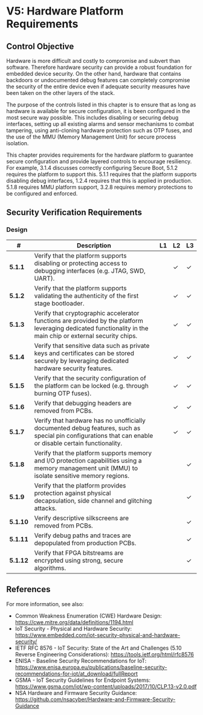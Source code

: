 # V5: Hardware Platform Requirements

## Control Objective

Hardware is more difficult and costly to compromise and subvert than software. Therefore hardware security can provide a robust foundation for embedded device security. On the other hand, hardware that contains backdoors or undocumented debug features can completely compromise the security of the entire device even if adequate security measures have been taken on the other layers of the stack.

The purpose of the controls listed in this chapter is to ensure that as long as hardware is available for secure configuration, it is been configured in the most secure way possible. This includes disabling or securing debug interfaces, setting up all existing alarms and sensor mechanisms to combat tampering, using anti-cloning hardware protection such as OTP fuses, and the use of the MMU (Memory Management Unit) for secure process isolation.

This chapter provides requirements for the hardware platform to guarantee secure configuration and provide layered controls to encourage resiliency. For example, 3.1.4 discusses correctly configuring Secure Boot, 5.1.2 requires the platform to support this. 5.1.1 requires that the platform supports disabling debug interfaces, 1.2.4 requires that this is applied in production. 5.1.8 requires MMU platform support, 3.2.8 requires memory protections to be configured and enforced.

## Security Verification Requirements

### Design

| # | Description | L1 | L2 | L3 |
| -- | ---------------------- | - | - | - |
| **5.1.1** | Verify that the platform supports disabling or protecting access to debugging interfaces (e.g. JTAG, SWD, UART). | | ✓ | ✓ |
| **5.1.2** | Verify that the platform supports validating the authenticity of the first stage bootloader. | | ✓ | ✓ |
| **5.1.3** | Verify that cryptographic accelerator functions are provided by the platform leveraging dedicated functionality in the main chip or external security chips. | | ✓ | ✓ |
| **5.1.4** | Verify that sensitive data such as private keys and certificates can be stored securely by leveraging dedicated hardware security features. | | ✓ | ✓ |
| **5.1.5** | Verify that the security configuration of the platform can be locked (e.g. through burning OTP fuses).  | | ✓ | ✓ |
| **5.1.6** | Verify that debugging headers are removed from PCBs. | | ✓  | ✓ |
| **5.1.7** | Verify that hardware has no unofficially documented debug features, such as special pin configurations that can enable or disable certain functionality. | | ✓ | ✓ |
| **5.1.8** | Verify that the platform supports memory and I/O protection capabilities using a memory management unit (MMU) to isolate sensitive memory regions. | | | ✓ |
| **5.1.9** | Verify that the platform provides protection against physical decapsulation, side channel and glitching attacks. | | | ✓ |
| **5.1.10** | Verify descriptive silkscreens are removed from PCBs. | | | ✓ |
| **5.1.11** | Verify debug paths and traces are depopulated from production PCBs. | | | ✓ |
| **5.1.12** | Verify that FPGA bitstreams are encrypted using strong, secure algorithms. | | | ✓ |

## References
For more information, see also:

- Common Weakness Enumeration (CWE) Hardware Design: <https://cwe.mitre.org/data/definitions/1194.html>
- IoT Security - Physical and Hardware Security: <https://www.embedded.com/iot-security-physical-and-hardware-security/>
- IETF RFC 8576 - IoT Security: State of the Art and Challenges (5.10 Reverse Engineering Considerations): <https://tools.ietf.org/html/rfc8576>
- ENISA - Baseline Security Recommendations for IoT: <https://www.enisa.europa.eu/publications/baseline-security-recommendations-for-iot/at_download/fullReport>
- GSMA - IoT Security Guidelines for Endpoint Systems: <https://www.gsma.com/iot/wp-content/uploads/2017/10/CLP.13-v2.0.pdf>
- NSA Hardware and Firmware Security Guidance: <https://github.com/nsacyber/Hardware-and-Firmware-Security-Guidance>
